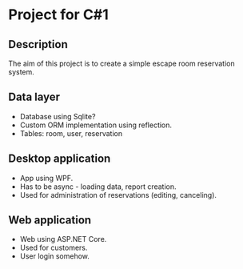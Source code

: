 # Project for C#1

## Description
The aim of this project is to create a simple escape room reservation system. 

## Data layer
- Database using Sqlite?
- Custom ORM implementation using reflection.
- Tables: room, user, reservation

## Desktop application
- App using WPF.
- Has to be async - loading data, report creation.
- Used for administration of reservations (editing, canceling).

## Web application
- Web using ASP.NET Core.
- Used for customers.
- User login somehow.
